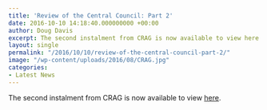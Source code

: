 ```yaml
---
title: 'Review of the Central Council: Part 2'
date: 2016-10-10 14:18:40.000000000 +00:00
author: Doug Davis
excerpt: The second instalment from CRAG is now available to view here <a href="http://cccbr.org.uk/2016/10/10/review-of-the-central-council-part-2/">[...]</a>
layout: single
permalink: "/2016/10/10/review-of-the-central-council-part-2/"
image: "/wp-content/uploads/2016/08/CRAG.jpg"
categories:
- Latest News
---
```

The second instalment from CRAG is now available to view [here](http:///review/part2/).
